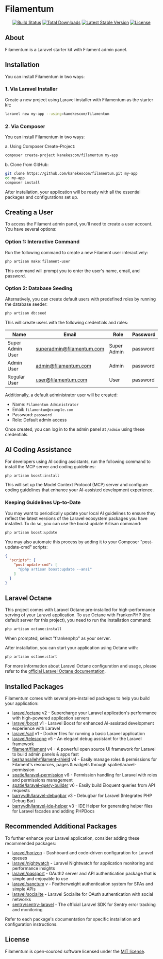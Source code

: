 # Filamentum

<p align="center">
<a href="https://github.com/kanekescom/filamentum/actions"><img src="https://github.com/kanekescom/filamentum/actions/workflows/tests.yml/badge.svg" alt="Build Status"></a>
<a href="https://packagist.org/packages/kanekescom/filamentum"><img src="https://img.shields.io/packagist/dt/kanekescom/filamentum" alt="Total Downloads"></a>
<a href="https://packagist.org/packages/kanekescom/filamentum"><img src="https://img.shields.io/packagist/v/kanekescom/filamentum" alt="Latest Stable Version"></a>
<a href="https://packagist.org/packages/kanekescom/filamentum"><img src="https://img.shields.io/github/license/kanekescom/filamentum" alt="License"></a>
</p>

## About

Filamentum is a Laravel starter kit with Filament admin panel.

## Installation

You can install Filamentum in two ways:

### 1. Via Laravel Installer

Create a new project using Laravel installer with Filamentum as the starter kit:

```bash
laravel new my-app --using=kanekescom/filamentum
```

### 2. Via Composer

You can install Filamentum in two ways:

a. Using Composer Create-Project:
```bash
composer create-project kanekescom/filamentum my-app
```

b. Clone from GitHub:
```bash
git clone https://github.com/kanekescom/filamentum.git my-app
cd my-app
composer install
```

After installation, your application will be ready with all the essential packages and configurations set up.

## Creating a User

To access the Filament admin panel, you'll need to create a user account. You have several options:

### Option 1: Interactive Command

Run the following command to create a new Filament user interactively:

```bash
php artisan make:filament-user
```

This command will prompt you to enter the user's name, email, and password.

### Option 2: Database Seeding

Alternatively, you can create default users with predefined roles by running the database seeder:

```bash
php artisan db:seed
```

This will create users with the following credentials and roles:

| Name              | Email                     | Role        | Password  |
|-------------------|---------------------------|-------------|-----------|
| Super Admin User  | superadmin@filamentum.com | Super Admin | password  |
| Admin User        | admin@filamentum.com      | Admin       | password  |
| Regular User      | user@filamentum.com       | User        | password  |

Additionally, a default administrator user will be created:
- Name: `Filamentum Administrator`
- Email: `filamentum@example.com`
- Password: `password`
- Role: Default admin access

Once created, you can log in to the admin panel at `/admin` using these credentials.

## AI Coding Assistance

For developers using AI coding assistants, run the following command to install the MCP server and coding guidelines:

```bash
php artisan boost:install
```

This will set up the Model Context Protocol (MCP) server and configure coding guidelines that enhance your AI-assisted development experience.

### Keeping Guidelines Up-to-Date

You may want to periodically update your local AI guidelines to ensure they reflect the latest versions of the Laravel ecosystem packages you have installed. To do so, you can use the boost:update Artisan command:

```bash
php artisan boost:update
```

You may also automate this process by adding it to your Composer "post-update-cmd" scripts:

```json
{
  "scripts": {
    "post-update-cmd": [
      "@php artisan boost:update --ansi"
    ]
  }
}
```

## Laravel Octane

This project comes with Laravel Octane pre-installed for high-performance serving of your Laravel application. To use Octane with FrankenPHP (the default server for this project), you need to run the installation command:

```bash
php artisan octane:install
```

When prompted, select "frankenphp" as your server.

After installation, you can start your application using Octane with:

```bash
php artisan octane:start
```

For more information about Laravel Octane configuration and usage, please refer to the [official Laravel Octane documentation](https://laravel.com/docs/12.x/octane).

## Installed Packages

Filamentum comes with several pre-installed packages to help you build your application:

- [laravel/octane](https://github.com/laravel/octane) v2 - Supercharge your Laravel application's performance with high-powered application servers
- [laravel/boost](https://github.com/laravel/boost) v1 - Laravel Boost for enhanced AI-assisted development experience with Laravel
- [laravel/sail](https://github.com/laravel/sail) v1 - Docker files for running a basic Laravel application
- [laravel/telescope](https://github.com/laravel/telescope) v5 - An elegant debug assistant for the Laravel framework
- [filament/filament](https://github.com/filamentphp/filament) v4 - A powerful open source UI framework for Laravel to build admin panels & apps fast
- [bezhansalleh/filament-shield](https://github.com/bezhanSalleh/filament-shield) v4 - Easily manage roles & permissions for Filament's resources, pages & widgets through spatie/laravel-permission
- [spatie/laravel-permission](https://github.com/spatie/laravel-permission) v6 - Permission handling for Laravel with roles and permissions management
- [spatie/laravel-query-builder](https://github.com/spatie/laravel-query-builder) v6 - Easily build Eloquent queries from API requests
- [barryvdh/laravel-debugbar](https://github.com/barryvdh/laravel-debugbar) v3 - Debugbar for Laravel (Integrates PHP Debug Bar)
- [barryvdh/laravel-ide-helper](https://github.com/barryvdh/laravel-ide-helper) v3 - IDE Helper for generating helper files for Laravel facades and adding PHPDocs

## Recommended Additional Packages

To further enhance your Laravel application, consider adding these recommended packages:

- [laravel/horizon](https://github.com/laravel/horizon) - Dashboard and code-driven configuration for Laravel queues
- [laravel/nightwatch](https://github.com/laravel/nightwatch) - Laravel Nightwatch for application monitoring and performance insights
- [laravel/passport](https://github.com/laravel/passport) - OAuth2 server and API authentication package that is simple and enjoyable to use
- [laravel/sanctum](https://github.com/laravel/sanctum) v - Featherweight authentication system for SPAs and simple APIs
- [laravel/socialite](https://github.com/laravel/socialite) - Laravel Socialite for OAuth authentication with social networks
- [sentry/sentry-laravel](https://github.com/getsentry/sentry-laravel) - The official Laravel SDK for Sentry error tracking and monitoring

Refer to each package's documentation for specific installation and configuration instructions.

## License

Filamentum is open-sourced software licensed under the [MIT license](https://opensource.org/licenses/MIT).
